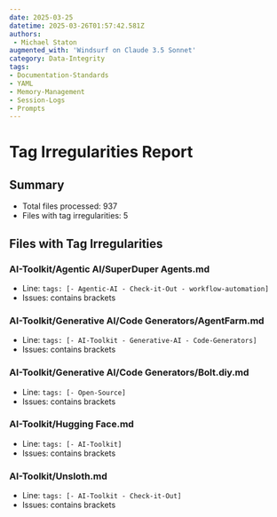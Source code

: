 ```yaml
---
date: 2025-03-25
datetime: 2025-03-26T01:57:42.581Z
authors: 
 - Michael Staton
augmented_with: 'Windsurf on Claude 3.5 Sonnet'
category: Data-Integrity
tags:
- Documentation-Standards
- YAML
- Memory-Management
- Session-Logs
- Prompts
---
```


# Tag Irregularities Report

## Summary
- Total files processed: 937
- Files with tag irregularities: 5

## Files with Tag Irregularities

### AI-Toolkit/Agentic AI/SuperDuper Agents.md
- Line: `tags: [- Agentic-AI - Check-it-Out - workflow-automation]`
- Issues: contains brackets


### AI-Toolkit/Generative AI/Code Generators/AgentFarm.md
- Line: `tags: [- AI-Toolkit - Generative-AI - Code-Generators]`
- Issues: contains brackets


### AI-Toolkit/Generative AI/Code Generators/Bolt.diy.md
- Line: `tags: [- Open-Source]`
- Issues: contains brackets


### AI-Toolkit/Hugging Face.md
- Line: `tags: [- AI-Toolkit]`
- Issues: contains brackets


### AI-Toolkit/Unsloth.md
- Line: `tags: [- AI-Toolkit - Check-it-Out]`
- Issues: contains brackets

